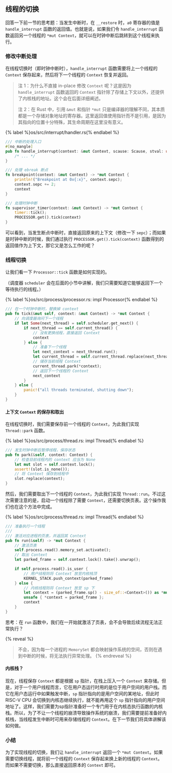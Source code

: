 ## 线程的切换

回答一下前一节的思考题：当发生中断时，在 `__restore` 时，`a0` 寄存器的值是 `handle_interrupt` 函数的返回值。也就是说，如果我们令 `handle_interrupt` 函数返回另一个线程的 `*mut Context`，就可以在时钟中断后跳转到这个线程来执行。

### 修改中断处理

在线程切换时（即时钟中断时），`handle_interrupt` 函数需要将上一个线程的 `Context` 保存起来，然后将下一个线程的 `Context` 恢复并返回。

> 注 1：为什么不直接 in-place 修改 `Context` 呢？这是因为 `handle_interrupt` 函数返回的 `Context` 指针除了存储上下文以外，还提供了内核栈的地址。这个会在后面详细阐述。
>
> 注 2：在 Rust 中，引用 `&mut` 和指针 `*mut` 只是编译器的理解不同，其本质都是一个存储对象地址的寄存器。这里返回值使用指针而不是引用，是因为其指向的位置十分特殊，其生命周期在这里没有意义。

{% label %}os/src/interrupt/handler.rs{% endlabel %}
```rust
/// 中断的处理入口
#[no_mangle]
pub fn handle_interrupt(context: &mut Context, scause: Scause, stval: usize) -> *mut Context {
    /* ... */
}

/// 处理 ebreak 断点
fn breakpoint(context: &mut Context) -> *mut Context {
    println!("Breakpoint at 0x{:x}", context.sepc);
    context.sepc += 2;
    context
}

/// 处理时钟中断
fn supervisor_timer(context: &mut Context) -> *mut Context {
    timer::tick();
    PROCESSOR.get().tick(context)
}
```

可以看到，当发生断点中断时，直接返回原来的上下文（修改一下 `sepc`）；而如果是时钟中断的时候，我们通过执行 `PROCESSOR.get().tick(context)` 函数得到的返回值作为上下文，那它又是怎么工作的呢？

### 线程切换

让我们看一下 `Processor::tick` 函数是如何实现的。

（调度器 `scheduler` 会在后面的小节中讲解，我们只需要知道它能够返回下一个等待执行的线程。）

{% label %}os/src/process/processor.rs: impl Processor{% endlabel %}
```rust
/// 在一个时钟中断时，替换掉 context
pub fn tick(&mut self, context: &mut Context) -> *mut Context {
    // 向调度器询问下一个线程
    if let Some(next_thread) = self.scheduler.get_next() {
        if next_thread == self.current_thread() {
            // 没有更换线程，直接返回 Context
            context
        } else {
            // 准备下一个线程
            let next_context = next_thread.run();
            let current_thread = self.current_thread.replace(next_thread).unwrap();
            // 储存当前线程 Context
            current_thread.park(*context);
            // 返回下一个线程的 Context
            next_context
        }
    } else {
        panic!("all threads terminated, shutting down");
    }
}
```

#### 上下文 `Context` 的保存和取出

在线程切换时，我们需要保存前一个线程的 `Context`，为此我们实现 `Thread::park` 函数。

{% label %}os/src/process/thread.rs: impl Thread{% endlabel %}
```rust
/// 发生时钟中断后暂停线程，保存状态
pub fn park(&self, context: Context) {
    // 检查目前线程内的 context 应当为 None
    let mut slot = self.context.lock();
    assert!(slot.is_none());
    // 将 Context 保存到线程中
    slot.replace(context);
}
```

然后，我们需要取出下一个线程的 `Context`，为此我们实现 `Thread::run`。不过这次需要注意的是，启动一个线程除了需要 `Context`，还需要切换页表。这个操作我们也在这个方法中完成。

{% label %}os/src/process/thread.rs: impl Thread{% endlabel %}
```rust
/// 准备执行一个线程
///
/// 激活对应进程的页表，并返回其 Context
pub fn run(&self) -> *mut Context {
    // 激活页表
    self.process.read().memory_set.activate();
    // 取出 Context
    let parked_frame = self.context.lock().take().unwrap();

    if self.process.read().is_user {
        // 用户线程则将 Context 放至内核栈顶
        KERNEL_STACK.push_context(parked_frame)
    } else {
        // 内核线程则将 Context 放至 sp 下
        let context = (parked_frame.sp() - size_of::<Context>()) as *mut Context;
        unsafe { *context = parked_frame };
        context
    }
}
```

思考：在 `run` 函数中，我们在一开始就激活了页表，会不会导致后续流程无法正常执行？

{% reveal %}
> 不会，因为每一个进程的 `MemorySet` 都会映射操作系统的空间，否则在遇到中断的时候，将无法执行异常处理。
{% endreveal %}

#### 内核栈？

现在，线程保存 `Context` 都是根据 `sp` 指针，在栈上压入一个 `Context` 来存储。但是，对于一个用户线程而言，它在用户态运行时用的是位于用户空间的用户栈。而它在用户态运行中如果触发中断，`sp` 指针指向的是用户空间的某地址，但此时 RISC-V CPU 会切换到内核态继续执行，就不能再用这个 `sp` 指针指向的用户空间地址了。这样，我们需要为sp指针准备好一个专门用于在内核态执行函数的内核栈。所以，为了不让一个线程的崩溃导致操作系统的崩溃，我们需要提前准备好内核栈，当线程发生中断时可用来存储线程的 `Context`。在下一节我们将具体讲解该如何做。

### 小结

为了实现线程的切换，我们让 `handle_interrupt` 返回一个 `*mut Context`。如果需要切换线程，就将前一个线程的 `Context` 保存起来换上新的线程的 `Context`。而如果不需要切换，那么直接返回原本的 `Context` 即可。
